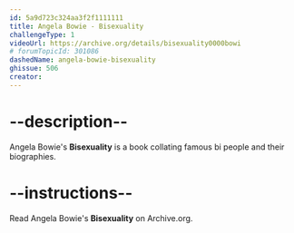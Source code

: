 ```yaml
---
id: 5a9d723c324aa3f2f1111111
title: Angela Bowie - Bisexuality
challengeType: 1
videoUrl: https://archive.org/details/bisexuality0000bowi
# forumTopicId: 301086
dashedName: angela-bowie-bisexuality
ghissue: 506
creator: 
---
```


# --description--

Angela Bowie's __Bisexuality__ is a book collating famous bi people and their biographies.

# --instructions--

Read Angela Bowie's __Bisexuality__ on Archive.org.